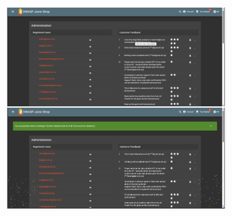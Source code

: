 ![alt text](/week3-broken-access-control/kelas/images/image-21.png)
![alt text](/week3-broken-access-control/kelas/images/image-22.png)